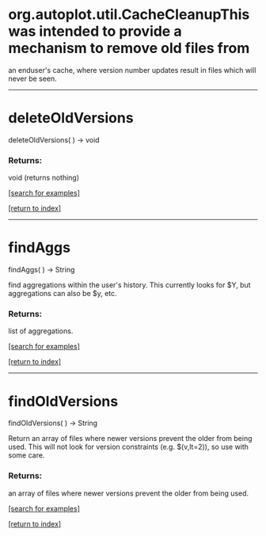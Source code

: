 # org.autoplot.util.CacheCleanupThis was intended to provide a mechanism to remove old files from
 an enduser's cache, where version number updates result in files which
 will never be seen.
***
<a name="deleteOldVersions"></a>
# deleteOldVersions
deleteOldVersions(  ) &rarr; void



### Returns:
void (returns nothing)


<a href="https://github.com/autoplot/dev/search?q=deleteOldVersions&unscoped_q=deleteOldVersions">[search for examples]</a>

<a href="https://github.com/autoplot/documentation/blob/master/javadoc/index-all.md">[return to index]</a>

***
<a name="findAggs"></a>
# findAggs
findAggs(  ) &rarr; String

find aggregations within the user's history.  This currently looks for $Y, but aggregations
 can also be $y, etc.

### Returns:
list of aggregations.

<a href="https://github.com/autoplot/dev/search?q=findAggs&unscoped_q=findAggs">[search for examples]</a>

<a href="https://github.com/autoplot/documentation/blob/master/javadoc/index-all.md">[return to index]</a>

***
<a name="findOldVersions"></a>
# findOldVersions
findOldVersions(  ) &rarr; String

Return an array of files where newer versions prevent the older from being used.  This will
 not look for version constraints (e.g. $(v,lt=2)), so use with some care.

### Returns:
an array of files where newer versions prevent the older from being used.

<a href="https://github.com/autoplot/dev/search?q=findOldVersions&unscoped_q=findOldVersions">[search for examples]</a>

<a href="https://github.com/autoplot/documentation/blob/master/javadoc/index-all.md">[return to index]</a>

